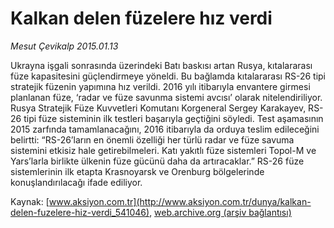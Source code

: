 # Kalkan delen füzelere hız verdi

*Mesut Çevikalp 2015.01.13*

<div class="pNewsDetailMainContent" itemprop="articleBody">
 <p>
  Ukrayna işgali sonrasında üzerindeki Batı baskısı artan Rusya, kıtalararası füze kapasitesini güçlendirmeye yöneldi. Bu bağlamda kıtalararası RS-26 tipi stratejik füzenin yapımına hız verildi. 2016 yılı itibarıyla envantere girmesi planlanan füze, ‘radar ve füze savunma sistemi avcısı’ olarak nitelendiriliyor. Rusya Stratejik Füze Kuvvetleri Komutanı Korgeneral Sergey Karakayev, RS-26 tipi füze sisteminin ilk testleri başarıyla geçtiğini söyledi. Test aşamasının 2015 zarfında tamamlanacağını, 2016 itibarıyla da orduya teslim edileceğini belirtti: “RS-26’ların en önemli özelliği her türlü radar ve füze savuma sistemini etkisiz hale getirebilmeleri. Katı yakıtlı füze sistemleri Topol-M ve Yars’larla birlikte ülkenin füze gücünü daha da artıracaklar.” RS-26 füze sistemlerinin ilk etapta Krasnoyarsk ve Orenburg bölgelerinde konuşlandırılacağı ifade ediliyor.
 </p>
</div>


Kaynak: [www.aksiyon.com.tr](http://www.aksiyon.com.tr/dunya/kalkan-delen-fuzelere-hiz-verdi_541046), [web.archive.org (arşiv bağlantısı)](http://web.archive.org/web/20150625213423/http://www.aksiyon.com.tr/dunya/kalkan-delen-fuzelere-hiz-verdi_541046)
